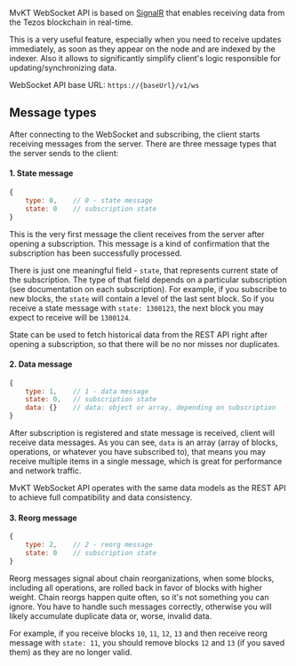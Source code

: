MvKT WebSocket API is based on [SignalR](https://docs.microsoft.com/aspnet/signalr/overview/getting-started/introduction-to-signalr)
that enables receiving data from the Tezos blockchain in real-time.

This is a very useful feature, especially when you need to receive updates immediately, as soon as they appear on the node and are indexed by the indexer.
Also it allows to significantly simplify client's logic responsible for updating/synchronizing data.

WebSocket API base URL: `https://{baseUrl}/v1/ws`

## Message types

After connecting to the WebSocket and subscribing, the client starts receiving messages from the server.
There are three message types that the server sends to the client:

#### 1. State message

````js
{
	type: 0,    // 0 - state message
	state: 0    // subscription state
}
````

This is the very first message the client receives from the server after opening a subscription. 
This message is a kind of confirmation that the subscription has been successfully processed.

There is just one meaningful field - `state`, that represents current state of the subscription.
The type of that field depends on a particular subscription (see documentation on each subscription).
For example, if you subscribe to new blocks, the `state` will contain a level of the last sent block.
So if you receive a state message with `state: 1300123`, the next block you may expect to receive will be `1300124`.

State can be used to fetch historical data from the REST API right after opening a subscription, so that there will be no nor misses nor duplicates.

#### 2. Data message	  

````js
{
	type: 1,    // 1 - data message
	state: 0,   // subscription state
	data: {}    // data: object or array, depending on subscription
}
````

After subscription is registered and state message is received, client will receive data messages. As you can see, `data` is an array (array of
blocks, operations, or whatever you have subscribed to), that means you may receive multiple items in a single message,
which is great for performance and network traffic.

MvKT WebSocket API operates with the same data models as the REST API to achieve full compatibility and data consistency.

#### 3. Reorg message	

````js
{			  
	type: 2,    // 2 - reorg message
	state: 0    // subscription state
}
````

Reorg messages signal about chain reorganizations, when some blocks, including all operations, are rolled back
in favor of blocks with higher weight.  Chain reorgs happen quite often, so it's not something you can ignore.
You have to handle such messages correctly, otherwise you will likely accumulate duplicate data or, worse, invalid data.

For example, if you receive blocks `10`, `11`, `12`, `13` and then receive reorg message with `state: 11`,
you should remove blocks `12` and `13` (if you saved them) as they are no longer valid.